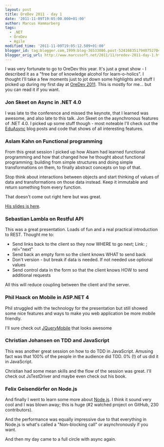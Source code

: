 ```yaml
---
layout: post
title: OreDev 2011 - day 1
date: '2011-11-09T19:05:00.000+01:00'
author: Marcus Hammarberg
tags:
  - .NET
  - ÖreDev
  - Agile
modified_time: '2011-11-09T19:05:12.509+01:00'
blogger_id: tag:blogger.com,1999:blog-36533086.post-5241683517940752704
blogger_orig_url: http://www.marcusoft.net/2011/11/oredev-2011-day-1.html
---
```


I was very
fortunate to go to OreDev this year. It's just a great show - I
described it as a "free bar of knowledge alcohol for learn-o-holics".
I thought I'll take a few moments just to jot down some highlights and
stuff I picked up during my first day at
<a href="http://www.oredev.org/" target="_blank">OreDev 2011</a>. This
is mostly for me... but you can read it if you want.

### Jon Skeet on Async in .NET 4.0

<div>

I was late to the conference and missed the keynote, that I learned was
awesome, and also late to this talk. Jon Skeet on the asynchronous
features of .NET 4.0. I picked up some stuff though - most noteable I'll
check out the <a
href="http://msmvps.com/blogs/jon_skeet/archive/tags/Eduasync/default.aspx"
target="_blank">EduAsync</a> blog posts and code that shows of all
interesting features.

</div>

### Aslam Kahn on Functional programming

<div>

From this great session I picked up how Alsam had learned functional
programming and how that changed how he thought about functional
programming; building from simple structures and doing simple
transformations on them, to finally abstract concepts on top of that.

</div>

<div>

Stop think about interactions between objects and start thinking of
values of data and transformations on those data instead. Keep it
immutable and return something from every function.

</div>

<div>

That doesn't come out right here but was great.

</div>

<div>

<a href="http://www.slideshare.net/aslamkhn/not-quite-object-oriented"
target="_blank">His slides is here</a>.

</div>

### Sebastian Lambla on Restful API

<div>

This was a great presentation. Loads of fun and a real practical
introduction to REST. Thought me to:

</div>

<div>

- Send links back to the client so they now WHERE to go next; Link: ;
    rel="next"
- Send back an empty form so the client knows WHAT to send back
- Don't version - but break if data is needed. If not needed use
    optional values
- Send control data in the form so that the client knows HOW to send
    additional requests

<div>

All this will reduce coupling between the client and the server.

</div>

</div>

### Phil Haack on Mobile in ASP.NET 4

<div>

Phil struggled with the technology for the presentation but still showed
some nice features and ways to make you web application be more mobile
friendly.

</div>

<div>

I'll sure check out
<a href="http://jquerymobile.com/" target="_blank">JQueryMobile</a> that
looks awesome

</div>

### Christian Johansen on TDD and JavaScript

<div>

This was another great session on how to do TDD in JavaScript. Amusing
fact was that 100% of the people in the audience did TDD. 0% (!) of us
did it in JavaScript.

</div>

<div>

Christian had some mean skills and the flow of the session was great.
I'll check out JsTestDriver and maybe even check out his book.

</div>

### Felix Geisendörfer on Node.js

<div>

And finally I went to learn some more about
[Node.js](http://nodejs.org/). I think it sound very cool and I was
blown away; this is huge (#2 watched project on GitHub, 230
contributors).

</div>

<div>

And the performance was equally impressive due to that everything in
Node.js is what's called a "Non-blocking call" or asynchronously if you
want.

</div>

<div>

And then my day came to a full circle with async again.  

</div>

